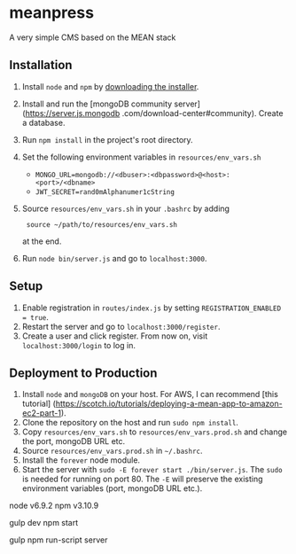 # meanpress
A very simple CMS based on the MEAN stack

## Installation
1. Install `node` and `npm` by [downloading the installer](https://nodejs.org/en/download/).
2. Install and run the [mongoDB community server](https://server.js.mongodb
.com/download-center#community). Create a database.
3. Run `npm install` in the project's root directory.
4. Set the following environment variables in `resources/env_vars.sh`
    - `MONGO_URL=mongodb://<dbuser>:<dbpassword>@<host>:<port>/<dbname>`
    - `JWT_SECRET=rand0mAlphanumer1cString`
5. Source `resources/env_vars.sh` in your `.bashrc` by adding 
        
        source ~/path/to/resources/env_vars.sh
    
    at the end. 
6. Run `node bin/server.js` and go to `localhost:3000`.

## Setup
1. Enable registration in `routes/index.js` by setting `REGISTRATION_ENABLED = true`.
2. Restart the server and go to `localhost:3000/register`.
3. Create a user and click register. From now on, visit `localhost:3000/login` to log in.

## Deployment to Production
1. Install `node` and `mongoDB` on your host. For AWS, I can recommend [this tutorial]
(https://scotch.io/tutorials/deploying-a-mean-app-to-amazon-ec2-part-1).
2. Clone the repository on the host and run `sudo npm install`.
3. Copy `resources/env_vars.sh` to `resources/env_vars.prod.sh` and change the port, mongoDB URL 
etc.
4. Source `resources/env_vars.prod.sh` in `~/.bashrc`.
5. Install the `forever` node module.
6. Start the server with `sudo -E forever start ./bin/server.js`. The `sudo` is needed for running on port 80. The `-E` will preserve the existing environment variables (port, mongoDB URL etc.).

node v6.9.2
npm  v3.10.9

gulp dev
npm start

gulp
npm run-script server